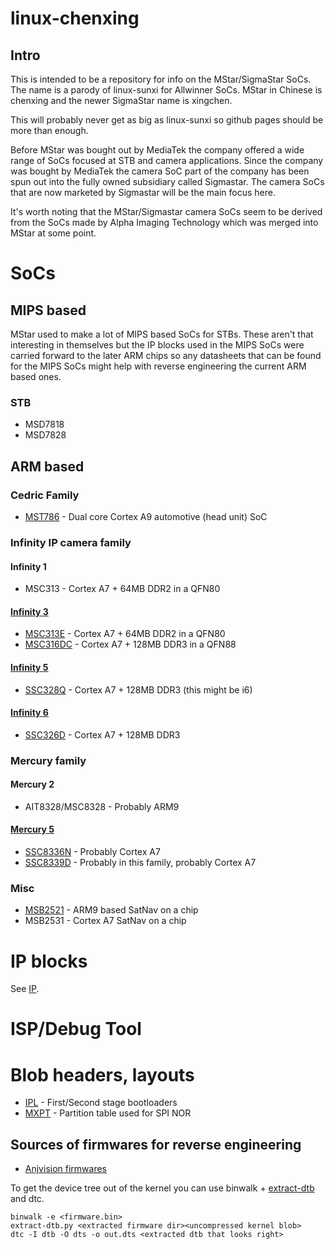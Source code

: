 # linux-chenxing

## Intro

This is intended to be a repository for info on the MStar/SigmaStar SoCs.
The name is a parody of linux-sunxi for Allwinner SoCs. MStar in Chinese is
chenxing and the newer SigmaStar name is xingchen.

This will probably never get as big as linux-sunxi so github pages should be
more than enough.

Before MStar was bought out by MediaTek the company offered a wide range
of SoCs focused at STB and camera applications. Since the company was
bought by MediaTek the camera SoC part of the company has been spun out
into the fully owned subsidiary called Sigmastar. The camera SoCs that are 
now marketed by Sigmastar will be the main focus here.

It's worth noting that the MStar/Sigmastar camera SoCs seem to be derived
from the SoCs made by Alpha Imaging Technology which was merged into MStar
at some point.

# SoCs

## MIPS based

MStar used to make a lot of MIPS based SoCs for STBs. These aren't that
interesting in themselves but the IP blocks used in the MIPS SoCs were
carried forward to the later ARM chips so any datasheets that can be found
for the MIPS SoCs might help with reverse engineering the current ARM based
ones.

### STB

- MSD7818
- MSD7828

## ARM based

### Cedric Family

- [MST786](cedric#mst786) - Dual core Cortex A9 automotive (head unit) SoC

### Infinity IP camera family

#### Infinity 1
- MSC313 - Cortex A7 + 64MB DDR2 in a QFN80

#### [Infinity 3](infinity3)
- [MSC313E](infinity3#msc313e) - Cortex A7 + 64MB DDR2 in a QFN80
- [MSC316DC](infinity3#msc316dc) - Cortex A7 + 128MB DDR3 in a QFN88

#### [Infinity 5](infinity5)
- [SSC328Q](infinity6#ssc328q) - Cortex A7 + 128MB DDR3 (this might be i6)

#### [Infinity 6](infinity6)
- [SSC326D](infinity6#ssc326d) - Cortex A7 + 128MB DDR3

### Mercury family

#### Mercury 2

- AIT8328/MSC8328 - Probably ARM9

#### [Mercury 5](mercury5)

- [SSC8336N](mercury5#ssc8336n) - Probably Cortex A7
- [SSC8339D](mercury5#ssc8339d) - Probably in this family, probably Cortex A7

### Misc

- [MSB2521](misc/msb2521.md) - ARM9 based SatNav on a chip
- MSB2531 - Cortex A7 SatNav on a chip

# IP blocks

See [IP](ip).

# ISP/Debug Tool

# Blob headers, layouts

- [IPL](blobs/ipl.md) - First/Second stage bootloaders
- [MXPT](blobs/mxpt.md) - Partition table used for SPI NOR

## Sources of firmwares for reverse engineering

- [Anjvision firmwares](http://www.anjvision.com:8021/firmware/)

To get the device tree out of the kernel you can use binwalk + [extract-dtb](https://github.com/PabloCastellano/extract-dtb.git) and dtc.

```
binwalk -e <firmware.bin>
extract-dtb.py <extracted firmware dir><uncompressed kernel blob>
dtc -I dtb -O dts -o out.dts <extracted dtb that looks right>
```
